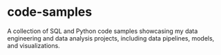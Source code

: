 # code-samples
A collection of SQL and Python code samples showcasing my data engineering and data analysis projects, including data pipelines, models, and visualizations.
